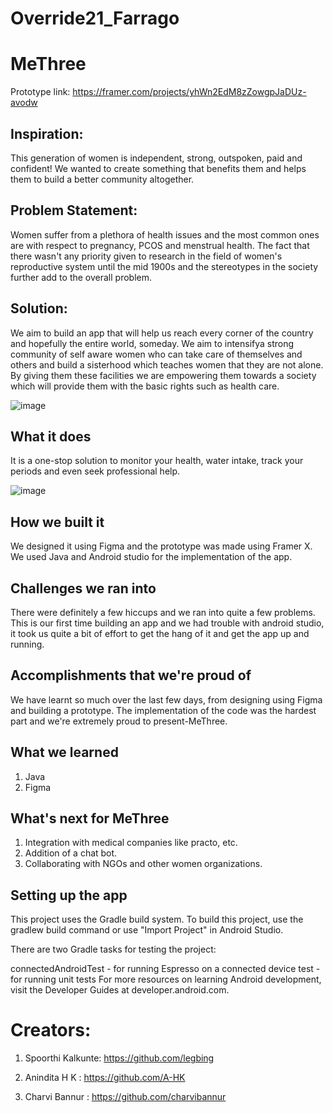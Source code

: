 # Override21_Farrago
# MeThree 

Prototype link: https://framer.com/projects/yhWn2EdM8zZowgpJaDUz-avodw

## Inspiration: 
This generation of women is independent, strong, outspoken, paid and confident! We wanted to create something that benefits them and helps them to build a better community altogether.

## Problem Statement: 
Women suffer from a plethora of health issues and the most common ones are with respect to pregnancy, PCOS and menstrual health. The fact that there wasn't any priority given to research in the field of women's reproductive system until the mid 1900s and the stereotypes in the society further add to the overall problem.

## Solution:
We aim to build an app that will help us reach every corner of the country and hopefully the entire world, someday. We aim to intensifya strong community of self aware women who can take care of themselves and others and build a sisterhood which teaches women that they are not alone. By giving them these facilities we are empowering them towards a society which will provide them with the basic rights such as health care.

![image](https://user-images.githubusercontent.com/77164319/131868401-be38cc90-6878-4541-a634-01496ef285db.png)

## What it does
It is a one-stop solution to monitor your health, water intake, track your periods and even seek professional help. 

![image](https://user-images.githubusercontent.com/77164319/131868510-82a5cafc-2baf-4f53-b027-f7141946c22a.png)


## How we built it
We designed it using Figma and the prototype was made using Framer X. We used Java and Android studio for the implementation of the app.

## Challenges we ran into
There were definitely a few hiccups and we ran into quite a few problems. This is our first time building an app and we had trouble with android studio, it took us quite a bit of effort to get the hang of it and get the app up and running. 

## Accomplishments that we're proud of
We have learnt so much over the last few days, from designing using Figma and building a prototype. The implementation of the code was the hardest part and we're extremely proud to present-MeThree.

## What we learned
1. Java
2. Figma
## What's next for MeThree
1. Integration with medical companies like practo, etc.
2. Addition of a chat bot.
3. Collaborating with NGOs and other women organizations.

## Setting up the app
This project uses the Gradle build system. To build this project, use the gradlew build command or use "Import Project" in Android Studio.

There are two Gradle tasks for testing the project:

connectedAndroidTest - for running Espresso on a connected device
test - for running unit tests
For more resources on learning Android development, visit the Developer Guides at developer.android.com.

# Creators:
1. Spoorthi Kalkunte: https://github.com/legbing

2. Anindita H K : https://github.com/A-HK

3. Charvi Bannur : https://github.com/charvibannur
